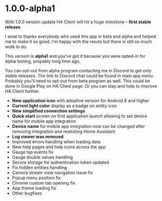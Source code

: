 # 1.0.0-alpha1
With 1.0.0 version update HA Client will hit a huge milestone - **first stable release**.

I wnat to thanks everybody who used this app in beta and alpha and helped me to make it so good. I'm happy with the resuts but there is still so much wotk to do.

This version is **alpha1** and you've got it because you were opted-in for alpha testing, propably long time ago.

You can opt-out from alpha program contacting me in Discord to get only stable releases. The link to Discord chat could be found in main app menu. Probably you'll need to opt-out from beta program as well. This could be done in Google Play on HA Client page. Or you can stay and help to improve HA Client further.

- **New application icon** with adoptive version for Android 8 and higher
- **Current light color** display as a badge on entity icon
- **New simplified connection settings**
- **Quick start** screen on first application launch allowing to set device name for mobile app integration
- **Device name** for mobile app integration now can be changed after removing integration and restrating Home Assistant
- **Log viewer was removed**
- Improved errors handling when loading data
- New help pages and help icons across the app
- Gauge tap events fix
- Gauge double values handling
- Secure storage for authentication token updated
- Fix hidden entities handling
- Camera stream view navigation issue fix
- Popup menu position fix
- Chrome custom tab opening fix
- App theme loading fix
- Other bugfixes